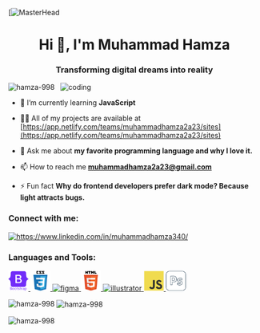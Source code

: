 [![MasterHead](https://camo.githubusercontent.com/f3d1844ae6b25ed2014a4cc0c2c06e43791ef47db2f99aa3cc76279d0c4c80e2/68747470733a2f2f6469676974616c65646765746563682e696e2f696d616765732f42616e6e65725f30325f6e65772e676966)
<h1 align="center">Hi 👋, I'm Muhammad Hamza</h1>
<h3 align="center">Transforming digital dreams into reality</h3>

<img align="right" alt="coding" width="400" src="https://cdn.dribbble.com/users/4372216/screenshots/8906085/media/c36005bbe856bd475a106ecaa3b0bf69.gif">


<p align="left"> <img src="https://komarev.com/ghpvc/?username=hamza-998&label=Profile%20views&color=0e75b6&style=flat" alt="hamza-998" /> </p>

- 🌱 I’m currently learning **JavaScript**

- 👨‍💻 All of my projects are available at [https://app.netlify.com/teams/muhammadhamza2a23/sites](https://app.netlify.com/teams/muhammadhamza2a23/sites)

- 💬 Ask me about **my favorite programming language and why I love it.**

- 📫 How to reach me **muhammadhamza2a23@gmail.com**

- ⚡ Fun fact **Why do frontend developers prefer dark mode? Because light attracts bugs.**

<h3 align="left">Connect with me:</h3>
<p align="left">
<a href="https://linkedin.com/in/https://www.linkedin.com/in/muhammadhamza340/" target="blank"><img align="center" src="https://raw.githubusercontent.com/rahuldkjain/github-profile-readme-generator/master/src/images/icons/Social/linked-in-alt.svg" alt="https://www.linkedin.com/in/muhammadhamza340/" height="30" width="40" /></a>
</p>

<h3 align="left">Languages and Tools:</h3>
<p align="left"> <a href="https://getbootstrap.com" target="_blank" rel="noreferrer"> <img src="https://raw.githubusercontent.com/devicons/devicon/master/icons/bootstrap/bootstrap-plain-wordmark.svg" alt="bootstrap" width="40" height="40"/> </a> <a href="https://www.w3schools.com/css/" target="_blank" rel="noreferrer"> <img src="https://raw.githubusercontent.com/devicons/devicon/master/icons/css3/css3-original-wordmark.svg" alt="css3" width="40" height="40"/> </a> <a href="https://www.figma.com/" target="_blank" rel="noreferrer"> <img src="https://www.vectorlogo.zone/logos/figma/figma-icon.svg" alt="figma" width="40" height="40"/> </a> <a href="https://www.w3.org/html/" target="_blank" rel="noreferrer"> <img src="https://raw.githubusercontent.com/devicons/devicon/master/icons/html5/html5-original-wordmark.svg" alt="html5" width="40" height="40"/> </a> <a href="https://www.adobe.com/in/products/illustrator.html" target="_blank" rel="noreferrer"> <img src="https://www.vectorlogo.zone/logos/adobe_illustrator/adobe_illustrator-icon.svg" alt="illustrator" width="40" height="40"/> </a> <a href="https://developer.mozilla.org/en-US/docs/Web/JavaScript" target="_blank" rel="noreferrer"> <img src="https://raw.githubusercontent.com/devicons/devicon/master/icons/javascript/javascript-original.svg" alt="javascript" width="40" height="40"/> </a> <a href="https://www.photoshop.com/en" target="_blank" rel="noreferrer"> <img src="https://raw.githubusercontent.com/devicons/devicon/master/icons/photoshop/photoshop-line.svg" alt="photoshop" width="40" height="40"/> </a> </p>

<p><img align="left" src="https://github-readme-stats.vercel.app/api/top-langs?username=hamza-998&show_icons=true&locale=en&layout=compact" alt="hamza-998" /></p>

<p>&nbsp;<img align="center" src="https://github-readme-stats.vercel.app/api?username=hamza-998&show_icons=true&locale=en" alt="hamza-998" /></p>

<p><img align="center" src="https://github-readme-streak-stats.herokuapp.com/?user=hamza-998&" alt="hamza-998" /></p>
